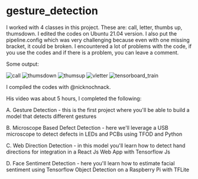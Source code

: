 # gesture_detection




I worked with 4 classes in this project. These are: call, letter, thumbs up, thumsdown. I edited the codes on Ubuntu 21.04 version. I also put the pipeline.config which was very challenging because even with one missing bracket, it could be broken. I encountered a lot of problems with the code, if you use the codes and if there is a problem, you can leave a comment.


Some output: 



![call](https://user-images.githubusercontent.com/70450368/125589407-8f2a94bc-5a69-4b3a-86d5-c02bd0e47f6e.png)
![thumsdown](https://user-images.githubusercontent.com/70450368/125589417-8bb738a1-294e-4687-9ef2-61336b402932.png)
![thumsup](https://user-images.githubusercontent.com/70450368/125589422-a1776717-a51a-4fd1-8a12-178d0d1ee7d0.png)
![vletter](https://user-images.githubusercontent.com/70450368/125589426-70c1d2ba-3b70-47b8-8846-f9dfe8594acf.png)
![tensorboard_train](https://user-images.githubusercontent.com/70450368/125589413-44a7586a-336d-4af2-84f5-1378bd9b7376.png)












I compiled the codes with @nicknochnack. 

His video was about 5 hours, I completed the following:

A. Gesture Detection - this is the first project where you'll be able to build a model that detects different gestures

B. Microscope Based Defect Detection - here we'll leverage a USB microscope to detect defects in LEDs and PCBs using TFOD and Python

C. Web Direction Detection - in this model you'll learn how to detect hand directions for integration in a React Js Web App with Tensorflow Js

D. Face Sentiment Detection - here you'll learn how to estimate facial sentiment using Tensorflow Object Detection on a Raspberry Pi with TFLite 




